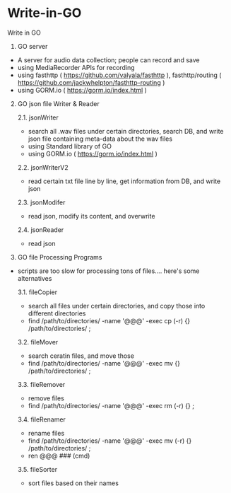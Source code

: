# Write-in-GO
Write in GO

1. GO server
- A server for audio data collection; people can record and save
- using MediaRecorder APIs for recording 
- using fasthttp ( https://github.com/valyala/fasthttp ), fasthttp/routing ( https://github.com/jackwhelpton/fasthttp-routing )
- using GORM.io ( https://gorm.io/index.html )

2. GO json file Writer & Reader

	2.1. jsonWriter
	- search all .wav files under certain directories, search DB, and write json file containing meta-data about the wav files
	- using Standard library of GO
	- using GORM.io ( https://gorm.io/index.html )

	2.2. jsonWriterV2
	- read certain txt file line by line, get information from DB, and write json

	2.3. jsonModifer
	- read json, modify its content, and overwrite

	2.4. jsonReader
	- read json

3. GO file Processing Programs
- scripts are too slow for processing tons of files.... here's some alternatives

	3.1. fileCopier
	- search all files under certain directories, and copy those into different directories
	- find /path/to/directories/ -name '@@@' -exec cp (-r) {} /path/to/directories/ \;
	
	3.2. fileMover
	- search ceratin files, and move those
	- find /path/to/directories/ -name '@@@' -exec mv {} /path/to/directories/ \;
	
	3.3. fileRemover
	- remove files
	- find /path/to/directories/ -name '@@@' -exec rm (-r) {} \;
    
	3.4. fileRenamer
	- rename files
	- find /path/to/directories/ -name '@@@' -exec mv (-r) {} /path/to/directories/ \;
	- ren @@@ ### (cmd)
    
	3.5. fileSorter
	- sort files based on their names
